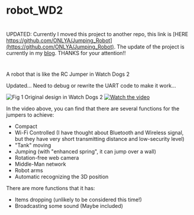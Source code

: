 # robot_WD2
# #####################################################
UPDATED:
Currently I moved this project to another repo, this link is [HERE https://github.com/ONLYA/Jumping_Robot](https://github.com/ONLYA/Jumping_Robot).
The update of the project is currently in my [blog](https://www.300-300-300-300.space/blog/5).
THANKS for your attention!!
# #####################################################
A robot that is like the RC Jumper in Watch Dogs 2

Updated... Need to debug or rewrite the UART code to make it work...

![Fig 1 Original design in Watch Dogs 2](http://300-300-300-300.space/wd2.png)
[![Watch the video](https://img.youtube.com/vi/TnSIN7dAUOw/0.jpg)](https://youtu.be/TnSIN7dAUOw)

In the video above, you can find that there are several functions for the jumpers to achieve:
* Compact
* Wi-Fi Controlled (I have thought about Bluetooth and Wireless signal, but they have very short transmitting distance and low-security level)
* "Tank" moving
* Jumping (with "enhanced spring", it can jump over a wall)
* Rotation-free web camera
* Middle-Man network
* Robot arms
* Automatic recognizing the 3D position

There are more functions that it has:
* Items dropping (unlikely to be considered this time!)
* Broadcasting some sound (Maybe included)
